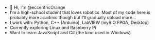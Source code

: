 - 👋 Hi, I’m @eccentricOrange
- I'm a high-school student that loves robotics. Most of my code here is probably more acadmic though but I'll gradually upload more...
- I work with: Python, C++ (Arduino), LabVIEW (myRIO FPGA, Desktop)
- Currently exploring Linux and Raspberry Pi
- Want to learn JavaScript and C# (the kind used in Windows)

<!---
eccentricOrange/eccentricOrange is a ✨ special ✨ repository because its `README.md` (this file) appears on your GitHub profile.
You can click the Preview link to take a look at your changes.
--->
